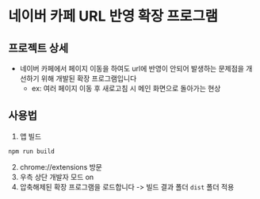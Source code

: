 # 네이버 카페 URL 반영 확장 프로그램

## 프로젝트 상세

- 네이버 카페에서 페이지 이동을 하여도 url에 반영이 안되어 발생하는 문제점을 개선하기 위해 개발된 확장 프로그램입니다
  - ex: 여러 페이지 이동 후 새로고침 시 메인 화면으로 돌아가는 현상

## 사용법

1. 앱 빌드

```shell
npm run build
```

2. chrome://extensions 방문
3. 우측 상단 개발자 모드 on
4. 압축해제된 확장 프로그램을 로드합니다 -> 빌드 결과 폴더 `dist` 폴더 적용
